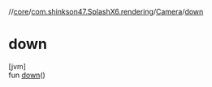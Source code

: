 //[core](../../../index.md)/[com.shinkson47.SplashX6.rendering](../index.md)/[Camera](index.md)/[down](down.md)

# down

[jvm]\
fun [down](down.md)()
